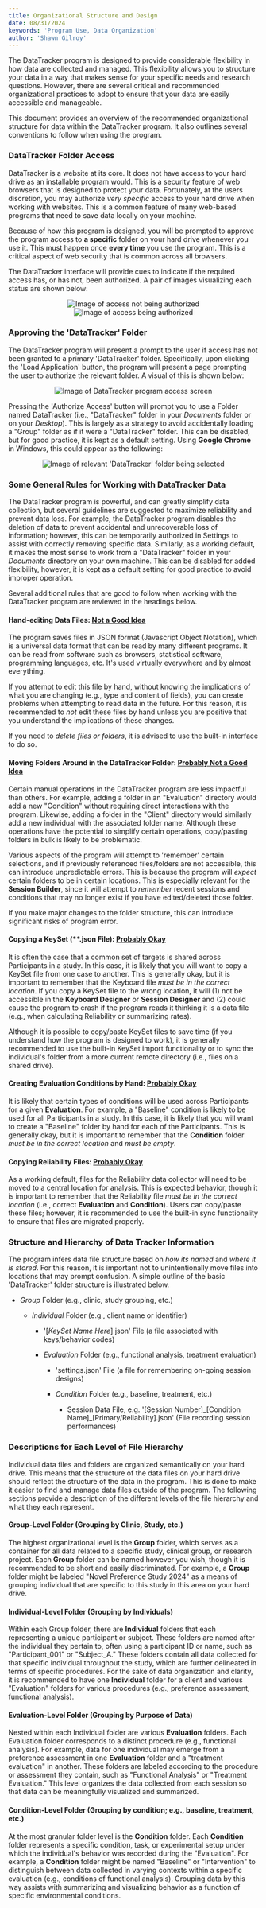 ```yaml
---
title: Organizational Structure and Design
date: 08/31/2024
keywords: 'Program Use, Data Organization'
author: 'Shawn Gilroy'
---
```


The DataTracker program is designed to provide considerable flexibility in how data are collected and managed. This flexibility allows you to structure your data in a way that makes sense for your specific needs and research questions. However, there are several critical and recommended organizational practices to adopt to ensure that your data are easily accessible and manageable.

This document provides an overview of the recommended organizational structure for data within the DataTracker program. It also outlines several conventions to follow when using the program.

### DataTracker Folder Access

DataTracker is a website at its core. It does not have access to your hard drive as an installable program would. This is a security feature of web browsers that is designed to protect your data. Fortunately, at the users discretion, you may authorize _very specific_ access to your hard drive when working with websites. This is a common feature of many web-based programs that need to save data locally on your machine.

Because of how this program is designed, you will be prompted to approve the program access to **a specific** folder on your hard drive whenever you use it. This must happen once **every time** you use the program. This is a critical aspect of web security that is common across all browsers.

The DataTracker interface will provide cues to indicate if the required access has, or has not, been authorized. A pair of images visualizing each status are shown below:

<div align="middle" width="100%">
    <img src="/docs/access_not_authorized.png" alt="Image of access not being authorized" />
    <img src="/docs/access_authorized.png" alt="Image of access being authorized" />
</div>

### Approving the 'DataTracker' Folder

The DataTracker program will present a prompt to the user if access has not been granted to a primary 'DataTracker' folder. Specifically, upon clicking the 'Load Application' button, the program will present a page prompting the user to authorize the relevant folder. A visual of this is shown below:

<div align="center" width="100%">
    <img src="/docs/authorize_folder_access.png" alt="Image of DataTracker program access screen"/>
</div>

Pressing the 'Authorize Access' button will prompt you to use a Folder named DataTracker (i.e., "DataTracker" folder in your _Documents_ folder or on your _Desktop_). This is largely as a strategy to avoid accidentally loading a "Group" folder as if it were a "DataTracker" folder. This can be disabled, but for good practice, it is kept as a default setting. Using **Google Chrome** in Windows, this could appear as the following:

<div align="center" width="100%">
    <img src="/docs/approve_folder.png" alt="Image of relevant 'DataTracker' folder being selected"/>
</div>

### Some General Rules for Working with DataTracker Data

The DataTracker program is powerful, and can greatly simplify data collection, but several guidelines are suggested to maximize reliability and prevent data loss. For example, the DataTracker program disables the deletion of data to prevent accidental and unrecoverable loss of information; however, this can be temporarily authorized in Settings to assist with correctly removing specific data. Similarly, as a working default, it makes the most sense to work from a "DataTracker" folder in your _Documents_ directory on your own machine. This can be disabled for added flexibility, however, it is kept as a default setting for good practice to avoid improper operation.

Several additional rules that are good to follow when working with the DataTracker program are reviewed in the headings below.

#### Hand-editing Data Files: <ins>Not a Good Idea</ins>

The program saves files in JSON format (Javascript Object Notation), which is a universal data format that can be read by many different programs. It can be read from software such as browsers, statistical software, programming languages, etc. It's used virtually everywhere and by almost everything.

If you attempt to edit this file by hand, without knowing the implications of what you are changing (e.g., type and content of fields), you can create problems when attempting to read data in the future. For this reason, it is recommended to _not_ edit these files by hand unless you are positive that you understand the implications of these changes.

If you need to _delete files or folders_, it is advised to use the built-in interface to do so.

#### Moving Folders Around in the DataTracker Folder: <ins>Probably Not a Good Idea</ins>

Certain manual operations in the DataTracker program are less impactful than others. For example, adding a folder in an "Evaluation" directory would add a new "Condition" without requiring direct interactions with the program. Likewise, adding a folder in the "Client" directory would similarly add a new individual with the associated folder name. Although these operations have the potential to simplify certain operations, copy/pasting folders in bulk is likely to be problematic.

Various aspects of the program will attempt to 'remember' certain selections, and if previously referenced files/folders are not accessible, this can introduce unpredictable errors. This is because the program will _expect_ certain folders to be in certain locations. This is especially relevant for the **Session Builder**, since it will attempt to _remember_ recent sessions and conditions that may no longer exist if you have edited/deleted those folder.

If you make major changes to the folder structure, this can introduce significant risks of program error.

#### Copying a KeySet (\*\*.json File): <ins>Probably Okay</ins>

It is often the case that a common set of targets is shared across Participants in a study. In this case, it is likely that you will want to copy a KeySet file from one case to another. This is generally okay, but it is important to remember that the Keyboard file _must be in the correct location_. If you copy a KeySet file to the wrong location, it will (1) not be accessible in the **Keyboard Designer** or **Session Designer** and (2) could cause the program to crash if the program reads it thinking it is a data file (e.g., when calculating Reliability or summarizing rates).

Although it is possible to copy/paste KeySet files to save time (if you understand how the program is designed to work), it is generally recommended to use the built-in KeySet import functionality or to sync the individual's folder from a more current remote directory (i.e., files on a shared drive).

#### Creating Evaluation Conditions by Hand: <ins>Probably Okay</ins>

It is likely that certain types of conditions will be used across Participants for a given **Evaluation**. For example, a "Baseline" condition is likely to be used for all Participants in a study. In this case, it is likely that you will want to create a "Baseline" folder by hand for each of the Participants. This is generally okay, but it is important to remember that the **Condition** folder _must be in the correct location_ and _must be empty_.

#### Copying Reliability Files: <ins>Probably Okay</ins>

As a working default, files for the Reliability data collector will need to be moved to a central location for analysis. This is expected behavior, though it is important to remember that the Reliability file _must be in the correct location_ (i.e., correct **Evaluation** and **Condition**). Users can copy/paste these files; however, it is recommended to use the built-in sync functionality to ensure that files are migrated properly.

### Structure and Hierarchy of Data Tracker Information

The program infers data file structure based on _how its named_ and _where it is stored_. For this reason, it is important not to unintentionally move files into locations that may prompt confusion. A simple outline of the basic 'DataTracker' folder structure is illustrated below.

- _Group_ Folder (e.g., clinic, study grouping, etc.)

  - _Individual_ Folder (e.g., client name or identifier)

    - '[_KeySet Name Here_].json' File (a file associated with keys/behavior codes)

    - _Evaluation_ Folder (e.g., functional analysis, treatment evaluation)

      - 'settings.json' File (a file for remembering on-going session designs)

      - _Condition_ Folder (e.g., baseline, treatment, etc.)

        - Session Data File, e.g. '[Session Number]\_[Condition Name]\_[Primary/Reliability].json' (File recording session performances)

### Descriptions for Each Level of File Hierarchy

Individual data files and folders are organized semantically on your hard drive. This means that the structure of the data files on your hard drive should reflect the structure of the data in the program. This is done to make it easier to find and manage data files outside of the program. The following sections provide a description of the different levels of the file hierarchy and what they each represent.

#### Group-Level Folder (Grouping by Clinic, Study, etc.)

The highest organizational level is the **Group** folder, which serves as a container for all data related to a specific study, clinical group, or research project. Each **Group** folder can be named however you wish, though it is recommended to be short and easily discriminated. For example, a **Group** folder might be labeled "Novel Preference Study 2024" as a means of grouping individual that are specific to this study in this area on your hard drive.

#### Individual-Level Folder (Grouping by Individuals)

Within each Group folder, there are **Individual** folders that each representing a unique participant or subject. These folders are named after the individual they pertain to, often using a participant ID or name, such as "Participant_001" or "Subject_A." These folders contain all data collected for that specific individual throughout the study, which are further delineated in terms of specific procedures. For the sake of data organization and clarity, it is recommended to have one **Individual** folder for a client and various "Evaluation" folders for various procedures (e.g., preference assessment, functional analysis).

#### Evaluation-Level Folder (Grouping by Purpose of Data)

Nested within each Individual folder are various **Evaluation** folders. Each Evaluation folder corresponds to a distinct procedure (e.g., functional analysis). For example, data for one individual may emerge from a preference assessment in one **Evaluation** folder and a "treatment evaluation" in another. These folders are labeled according to the procedure or assessment they contain, such as "Functional Analysis" or "Treatment Evaluation." This level organizes the data collected from each session so that data can be meaningfully visualized and summarized.

#### Condition-Level Folder (Grouping by condition; e.g., baseline, treatment, etc.)

At the most granular folder level is the **Condition** folder. Each **Condition** folder represents a specific condition, task, or experimental setup under which the individual's behavior was recorded during the "Evaluation". For example, a **Condition** folder might be named "Baseline" or "Intervention" to distinguish between data collected in varying contexts within a specific evaluation (e.g., conditions of functional analysis). Grouping data by this way assists with summarizing and visualizing behavior as a function of specific environmental conditions.
